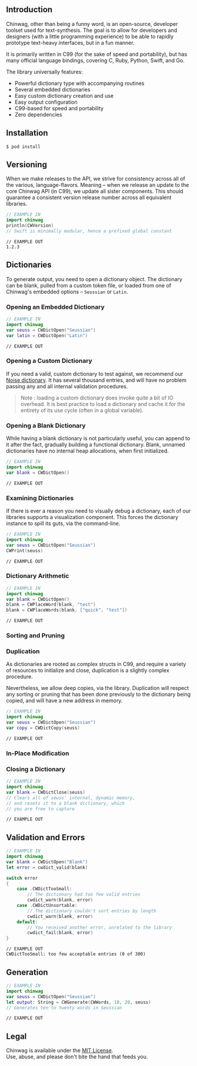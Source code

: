 ## Introduction


Chinwag, other than being a funny word, is an open-source, developer toolset used for text-synthesis. The goal is to allow for developers and designers (with a little programming experience) to be able to rapidly prototype text-heavy interfaces, but in a fun manner.

It is primarily written in C99 (for the sake of speed and portability), but has many official language bindings, covering C, Ruby, Python, Swift, and Go.

The library universally features:

* Powerful dictionary type with accompanying routines
* Several embedded dictionaries
* Easy custom dictionary creation and use
* Easy output configuration
* C99-based for speed and portability
* Zero dependencies

## Installation


```shell
$ pod install
```

## Versioning


When we make releases to the API, we strive for consistency across all of the various, language-flavors. Meaning &ndash; when we release an update to the core Chinwag API (in C99), we update all sister components. This should guarantee a consistent version release number across all equivalent libraries.


```swift
// EXAMPLE IN
import chinwag
println(CWVersion)
// Swift is minimally modular, hence a prefixed global constant
```

```sample
// EXAMPLE OUT
1.2.3
```

## Dictionaries


To generate output, you need to open a dictionary object. The dictionary can be blank, pulled from a custom token file, or loaded from one of Chinwag's embedded options &ndash; `Seussian` or `Latin`.


### Opening an Embedded Dictionary


```swift
// EXAMPLE IN
import chinwag
var seuss = CWDictOpen("Seussian")
var latin = CWDictOpen("Latin")
```

```sample
// EXAMPLE OUT
```


### Opening a Custom Dictionary

If you need a valid, custom dictionary to test against, we recommend our <a href="http://vulcanca.com/babble/docs/noise.dict" target="_blank">Noise dictionary</a>. It has several thousand entries, and will have no problem passing any and all internal validation procedures.


> Note : loading a custom dictionary does invoke quite a bit of IO overhead. It is best practice to load a dictionary and cache it for the entirety of its use cycle (often in a global variable).


### Opening a Blank Dictionary

While having a blank dictionary is not particularly useful, you can append to it after the fact, gradually building a functional dictionary. Blank, unnamed dictionaries have no internal heap allocations, when first initialized.

```swift
// EXAMPLE IN
import chinwag
var blank = CWDictOpen()
```

```sample
// EXAMPLE OUT
```


### Examining Dictionaries

If there is ever a reason you need to visually debug a dictionary, each of our libraries supports a visualization component. This forces the dictionary instance to spill its guts, via the command-line.

```swift
// EXAMPLE IN
import chinwag
var seuss = CWDictOpen("Seussian")
CWPrint(seuss)
```

```sample
// EXAMPLE OUT
```


### Dictionary Arithmetic


```swift
// EXAMPLE IN
import chinwag
var blank = CWDictOpen()
blank = CWPlaceWord(blank, "test")
blank = CWPlaceWords(blank, ["quick", "test"])
```

```sample
// EXAMPLE OUT
```


### Sorting and Pruning





### Duplication

As dictionaries are rooted as complex structs in C99, and require a variety of resources to initialize and close, duplication is a slightly complex procedure.

Nevertheless, we allow deep copies, via the library. Duplication will respect any sorting or pruning that has been done previously to the dictionary being copied, and will have a new address in memory.

```swift
// EXAMPLE IN
import chinwag
var seuss = CWDictOpen("Seussian")
var copy = CWDictCopy(seuss)
```

```sample
// EXAMPLE OUT
```


### In-Place Modification





### Closing a Dictionary


```swift
// EXAMPLE IN
import chinwag
var blank = CWDictClose(seuss)
// Clears all of seuss' internal, dynamic memory,
// and resets it to a blank dictionary, which
// you are free to capture
```

```sample
// EXAMPLE OUT
```

## Validation and Errors



```swift
// EXAMPLE IN
import chinwag
var blank = CWDictOpen("Blank")
let error = cwdict_valid(blank)

switch error
{
	case .CWDictTooSmall:
		// The dictionary had too few valid entries
		cwdict_warn(blank, error)
	case .CWDictUnsortable:
		// The dictionary couldn't sort entries by length
		cwdict_warn(blank, error)
	default:
		// You received another error, unrelated to the library
		cwdict_fail(blank, error)
}
```

```sample
// EXAMPLE OUT
CWDictTooSmall: too few acceptable entries (0 of 300)
```

## Generation



```swift
// EXAMPLE IN
import chinwag
var seuss = CWDictOpen("Seussian")
let output: String = CWGenerate(CWWords, 10, 20, seuss)
// Generates ten to twenty words in Seussian
```

```sample
// EXAMPLE OUT
```

## Legal


Chinwag is available under the <a href="http://opensource.org/licenses/MIT" target="_blank">MIT License</a>.<br>
Use, abuse, and please don't bite the hand that feeds you.
